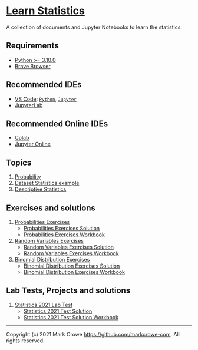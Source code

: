 # [Learn Statistics](https://github.com/markcrowe-com/statistics)

A collection of documents and Jupyter Notebooks to learn the statistics.

## Requirements
- [Python >= 3.10.0](https://www.python.org/downloads/)
- [Brave Browser](https://brave.com/)

## Recommended IDEs
- [VS Code](https://code.visualstudio.com/): [`Python`](https://code.visualstudio.com/docs/languages/python), [`Jupyter`](https://marketplace.visualstudio.com/items?itemName=ms-toolsai.jupyter)
- [JupyterLab](https://jupyter.org/install.html)

## Recommended Online IDEs
- [Colab](https://colab.research.google.com)
- [Jupyter Online](https://jupyter.org/try)

## Topics
1. [Probability](./probabilities.ipynb)
2. [Dataset Statistics example](./dataset-statistics-example/dataset-statistics-example.ipynb)
3. [Descriptive Statistics](./descriptive-statistics.ipynb)

## Exercises and solutions
1. [Probabilities Exercises](./probabilities-exercises/)
   - [Probabilities Exercises Solution](./probabilities-exercises/probabilities-exercises-solution.ipynb)
   - [Probabilities Exercises Workbook](./probabilities-exercises/probabilities-exercises-solution.xlsx)
2. [Random Variables Exercises](./random-variables-exercises/)
   - [Random Variables Exercises Solution](./random-variables-exercises/random-variables-exercises-solution.ipynb)
   - [Random Variables Exercises Workbook](./random-variables-exercises/random-variables-exercises-solution.xlsx)
3. [Binomial Distribution Exercises](./binomial-distribution-exercises/)
   - [Binomial Distribution Exercises Solution](./binomial-distribution-exercises/binomial-distribution-exercises-solution.ipynb)
   - [Binomial Distribution Exercises Workbook](./binomial-distribution-exercises/binomial-distribution-exercises-solution.xlsx)

## Lab Tests, Projects and solutions
1. [Statistics 2021 Lab Test](./statistics-lab-test-2021/)
   - [Statistics 2021  Test Solution](./statistics-lab-test-2021/statistics-lab-test-2021-solution.ipynb)
   - [Statistics 2021  Test Solution Workbook](./statistics-lab-test-2021/statistics-lab-test-2021-solution.xlsx)

---
Copyright (c) 2021 Mark Crowe <https://github.com/markcrowe-com>. All rights reserved.